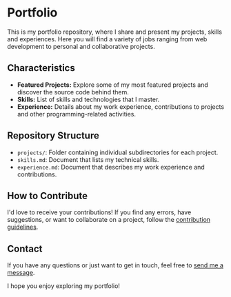 # Portfolio

This is my portfolio repository, where I share and present my projects, skills and experiences. Here you will find a variety of jobs ranging from web development to personal and collaborative projects.

## Characteristics

- **Featured Projects:** Explore some of my most featured projects and discover the source code behind them.
- **Skills:** List of skills and technologies that I master.
- **Experience:** Details about my work experience, contributions to projects and other programming-related activities.

## Repository Structure

- `projects/`: Folder containing individual subdirectories for each project.
- `skills.md`: Document that lists my technical skills.
- `experience.md`: Document that describes my work experience and contributions.

## How to Contribute

I'd love to receive your contributions! If you find any errors, have suggestions, or want to collaborate on a project, follow the [contribution guidelines](CONTRIBUTING.md).

## Contact

If you have any questions or just want to get in touch, feel free to [send me a message](mailto:joser1.jidl@gmail.com).

I hope you enjoy exploring my portfolio!
